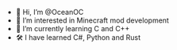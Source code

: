 - 👋 Hi, I’m @OceanOC
- 👀 I’m interested in Minecraft mod development
- 🌱 I’m currently learning C and C++
- 🛠️ I have learned C#, Python and Rust

<!---
OceanOC/OceanOC is a ✨ special ✨ repository because its `README.md` (this file) appears on your GitHub profile.
You can click the Preview link to take a look at your changes.
--->
